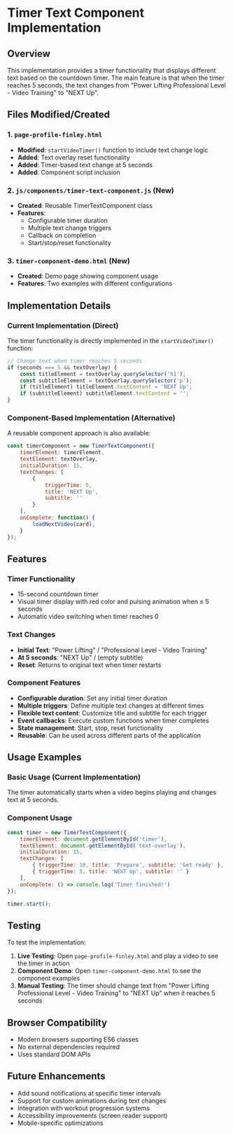 # Timer Text Component Implementation

## Overview

This implementation provides a timer functionality that displays different text based on the countdown timer. The main feature is that when the timer reaches 5 seconds, the text changes from "Power Lifting Professional Level - Video Training" to "NEXT Up".

## Files Modified/Created

### 1. `page-profile-finley.html`
- **Modified**: `startVideoTimer()` function to include text change logic
- **Added**: Text overlay reset functionality
- **Added**: Timer-based text change at 5 seconds
- **Added**: Component script inclusion

### 2. `js/components/timer-text-component.js` (New)
- **Created**: Reusable TimerTextComponent class
- **Features**: 
  - Configurable timer duration
  - Multiple text change triggers
  - Callback on completion
  - Start/stop/reset functionality

### 3. `timer-component-demo.html` (New)
- **Created**: Demo page showing component usage
- **Features**: Two examples with different configurations

## Implementation Details

### Current Implementation (Direct)

The timer functionality is directly implemented in the `startVideoTimer()` function:

```javascript
// Change text when timer reaches 5 seconds
if (seconds === 5 && textOverlay) {
    const titleElement = textOverlay.querySelector('h1');
    const subtitleElement = textOverlay.querySelector('p');
    if (titleElement) titleElement.textContent = 'NEXT Up';
    if (subtitleElement) subtitleElement.textContent = '';
}
```

### Component-Based Implementation (Alternative)

A reusable component approach is also available:

```javascript
const timerComponent = new TimerTextComponent({
    timerElement: timerElement,
    textElement: textOverlay,
    initialDuration: 15,
    textChanges: [
        {
            triggerTime: 5,
            title: 'NEXT Up',
            subtitle: ''
        }
    ],
    onComplete: function() {
        loadNextVideo(card);
    }
});
```

## Features

### Timer Functionality
- 15-second countdown timer
- Visual timer display with red color and pulsing animation when ≤ 5 seconds
- Automatic video switching when timer reaches 0

### Text Changes
- **Initial Text**: "Power Lifting" / "Professional Level - Video Training"
- **At 5 seconds**: "NEXT Up" / (empty subtitle)
- **Reset**: Returns to original text when timer restarts

### Component Features
- **Configurable duration**: Set any initial timer duration
- **Multiple triggers**: Define multiple text changes at different times
- **Flexible text content**: Customize title and subtitle for each trigger
- **Event callbacks**: Execute custom functions when timer completes
- **State management**: Start, stop, reset functionality
- **Reusable**: Can be used across different parts of the application

## Usage Examples

### Basic Usage (Current Implementation)
The timer automatically starts when a video begins playing and changes text at 5 seconds.

### Component Usage
```javascript
const timer = new TimerTextComponent({
    timerElement: document.getElementById('timer'),
    textElement: document.getElementById('text-overlay'),
    initialDuration: 15,
    textChanges: [
        { triggerTime: 10, title: 'Prepare', subtitle: 'Get ready' },
        { triggerTime: 5, title: 'NEXT Up', subtitle: '' }
    ],
    onComplete: () => console.log('Timer finished!')
});

timer.start();
```

## Testing

To test the implementation:

1. **Live Testing**: Open `page-profile-finley.html` and play a video to see the timer in action
2. **Component Demo**: Open `timer-component-demo.html` to see the component examples
3. **Manual Testing**: The timer should change text from "Power Lifting Professional Level - Video Training" to "NEXT Up" when it reaches 5 seconds

## Browser Compatibility

- Modern browsers supporting ES6 classes
- No external dependencies required
- Uses standard DOM APIs

## Future Enhancements

- Add sound notifications at specific timer intervals
- Support for custom animations during text changes
- Integration with workout progression systems
- Accessibility improvements (screen reader support)
- Mobile-specific optimizations
